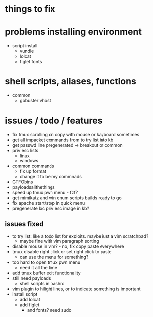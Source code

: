 # things to fix

# problems installing environment
- script install
  - vundle
  - lolcat
  - figlet fonts

# shell scripts, aliases, functions
- common
  - gobuster vhost

# issues / todo / features
- fix tmux scrolling on copy with mouse or kayboard sometimes
- get all impacket commands from to try list into kb
- get passwd line pregenerated -> breakout or common
- priv esc lists
  - linux
  - windows
- common commands
  - fix up format
  - change it to be my commnads
- GTFObins
- payloadsallthethings
- speed up tmux pwn menu - fzf?
- get mimikatz and win enum scripts builds ready to go
- fix apache start/stop in quick menu
- pregenerate lxc priv esc image in kb?

## issues fixed
- to try list: like a todo list for exploits. maybe just a vim scratchpad? 
  - maybe fine with vim paragraph sorting
- disable mouse in vim? - no, fix copy paste everywhere
- tmux disable right click or set right click to paste
  - can use the menu for something?
- too hard to open tmux pwn menu
  - need it all the time
- add tmux buffer edit functionality
- still need payloads
  - shell scripts in bashrc
- vim plugin to hilight lines, or to indicate something is important
- install script
  - add lolcat
  - add figlet
    - and fonts? need sudo
